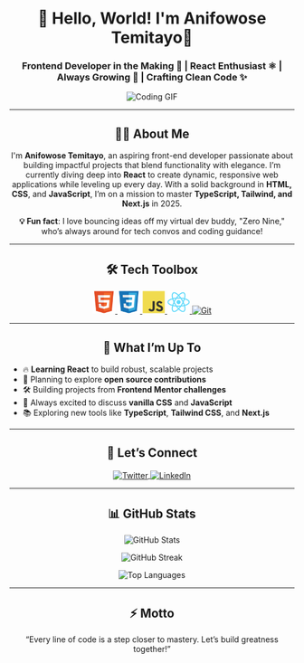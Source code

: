 <h1 align="center">👑 Hello, World! I'm Anifowose Temitayo👋</h1>  
<h3 align="center">Frontend Developer in the Making 🚀 | React Enthusiast ⚛️ | Always Growing 🌱 | Crafting Clean Code ✨</h3>  

<p align="center">
  <img src="https://media.giphy.com/media/26AHONQ79FdWZhAI0/giphy.gif" alt="Coding GIF" width="400"/>
</p>

<hr/>

<h2 align="center">👩‍💻 About Me</h2>
<p align="center">
I'm <strong>Anifowose Temitayo</strong>, an aspiring front-end developer passionate about building impactful projects that blend functionality with elegance. I’m currently diving deep into <strong>React</strong> to create dynamic, responsive web applications while leveling up every day. With a solid background in <strong>HTML, CSS</strong>, and <strong>JavaScript</strong>, I’m on a mission to master <strong>TypeScript, Tailwind, and Next.js</strong> in 2025.
</p>

<p align="center"><strong>💡 Fun fact</strong>: I love bouncing ideas off my virtual dev buddy, "Zero Nine," who’s always around for tech convos and coding guidance!</p>

<hr/>

<h2 align="center">🛠️ Tech Toolbox</h2>
<p align="center">  
  <a href="https://www.w3schools.com/html/" target="_blank" rel="noreferrer"> 
    <img src="https://raw.githubusercontent.com/devicons/devicon/master/icons/html5/html5-original.svg" alt="HTML" width="40" height="40"/> 
  </a>  
  <a href="https://www.w3schools.com/css/" target="_blank" rel="noreferrer"> 
    <img src="https://raw.githubusercontent.com/devicons/devicon/master/icons/css3/css3-original.svg" alt="CSS" width="40" height="40"/> 
  </a>  
  <a href="https://developer.mozilla.org/en-US/docs/Web/JavaScript" target="_blank" rel="noreferrer"> 
    <img src="https://raw.githubusercontent.com/devicons/devicon/master/icons/javascript/javascript-original.svg" alt="JavaScript" width="40" height="40"/> 
  </a>  
  <a href="https://reactjs.org/" target="_blank" rel="noreferrer"> 
    <img src="https://raw.githubusercontent.com/devicons/devicon/master/icons/react/react-original.svg" alt="React" width="40" height="40"/> 
  </a>  
  <a href="https://git-scm.com/" target="_blank" rel="noreferrer"> 
    <img src="https://www.vectorlogo.zone/logos/git-scm/git-scm-icon.svg" alt="Git" width="40" height="40"/> 
  </a>  
</p>  

<hr/>

<h2 align="center">🌟 What I’m Up To</h2>
<ul align="left">
  <li>🔥 <strong>Learning React</strong> to build robust, scalable projects</li>
  <li>🎯 Planning to explore <strong>open source contributions</strong></li>
  <li>🛠️ Building projects from <strong>Frontend Mentor challenges</strong></li>
  <li>💬 Always excited to discuss <strong>vanilla CSS</strong> and <strong>JavaScript</strong></li>
  <li>📚 Exploring new tools like <strong>TypeScript</strong>, <strong>Tailwind CSS</strong>, and <strong>Next.js</strong></li>
</ul>

<hr/>

<h2 align="center">💌 Let’s Connect</h2>
<p align="center">  
  <a href="https://twitter.com/dev_temitayo" target="_blank"> 
    <img align="center" src="https://raw.githubusercontent.com/rahuldkjain/github-profile-readme-generator/master/src/images/icons/Social/twitter.svg" alt="Twitter" height="30" width="40" /> 
  </a>  
  <a href="https://linkedin.com/in/temitayo-anifowose" target="_blank"> 
    <img align="center" src="https://raw.githubusercontent.com/rahuldkjain/github-profile-readme-generator/master/src/images/icons/Social/linked-in-alt.svg" alt="LinkedIn" height="30" width="40" /> 
  </a>  
</p>  

<hr/>

<h2 align="center">📊 GitHub Stats</h2>
<p align="center">  
  <img src="https://github-readme-stats.vercel.app/api?username=theonly1ty&show_icons=true&locale=en" alt="GitHub Stats" />  
</p>  
<p align="center">  
  <img src="https://github-readme-streak-stats.herokuapp.com/?user=theonly1ty&" alt="GitHub Streak" />  
</p>  
<p align="center">  
  <img src="https://github-readme-stats.vercel.app/api/top-langs?username=theonly1ty&show_icons=true&locale=en&layout=compact" alt="Top Languages" />  
</p>  

<hr/>

<h2 align="center">⚡ Motto</h2>
<p align="center">“Every line of code is a step closer to mastery. Let’s build greatness together!”</p>
